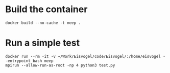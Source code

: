 # Build the container

```
docker build --no-cache -t meep .
```

# Run a simple test

```
docker run --rm -it -v ~/Work/Eisvogel/code/Eisvogel/:/home/eisvogel --entrypoint bash meep
mpirun --allow-run-as-root -np 4 python3 test.py
```